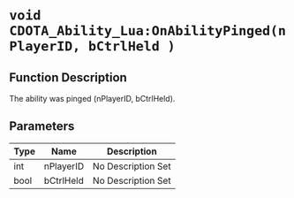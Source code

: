 # `void CDOTA_Ability_Lua:OnAbilityPinged(nPlayerID, bCtrlHeld )`
## Function Description
The ability was pinged (nPlayerID, bCtrlHeld).
## Parameters
Type|Name|Description
--|--|--
int|nPlayerID|No Description Set
bool|bCtrlHeld|No Description Set
